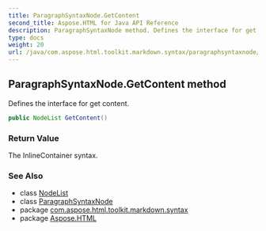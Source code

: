 ```yaml
---
title: ParagraphSyntaxNode.GetContent
second_title: Aspose.HTML for Java API Reference
description: ParagraphSyntaxNode method. Defines the interface for get content
type: docs
weight: 20
url: /java/com.aspose.html.toolkit.markdown.syntax/paragraphsyntaxnode/getcontent/
---
```

## ParagraphSyntaxNode.GetContent method

Defines the interface for get content.

```java
public NodeList GetContent()
```

### Return Value

The InlineContainer syntax.

### See Also

* class [NodeList](../../nodelist/)
* class [ParagraphSyntaxNode](../)
* package [com.aspose.html.toolkit.markdown.syntax](../../paragraphsyntaxnode/)
* package [Aspose.HTML](../../../)
